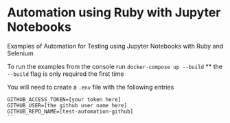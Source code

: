 # Automation using Ruby with Jupyter Notebooks 


Examples of Automation for Testing using Jupyter Notebooks with Ruby and Selenium

To run the examples from the console run `docker-compose up --build`
** the `--build` flag is only required the first time



You will need to create a `.env` file with the following entries
```
GITHUB_ACCESS_TOKEN=[your token here]
GITHUB_USER=[the github user name here]
GITHUB_REPO_NAME=[test-automation-github]
``


